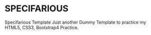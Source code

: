 # SPECIFARIOUS

Specifarious Template Just another Dummy Template to practice my HTML5, CSS3, Bootstrap4 Practice.
